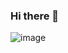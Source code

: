 ### Hi there 👋
![image](https://user-images.githubusercontent.com/51170664/123402279-dd0fff80-d5a7-11eb-8509-4c32895afaae.png)


<!--
**victorpaolo/victorpaolo** is a ✨ _special_ ✨ repository because its `README.md` (this file) appears on your GitHub profile.

Here are some ideas to get you started:

- 🔭 I’m currently working on ...
- 🌱 I’m currently learning ...
- 👯 I’m looking to collaborate on ...
- 🤔 I’m looking for help with ...
- 💬 Ask me about ...
- 📫 How to reach me: ...
- 😄 Pronouns: ...
- ⚡ Fun fact: ...
-->
